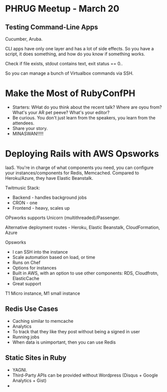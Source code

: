 # PHRUG Meetup - March 20

## Testing Command-Line Apps

Cucumber, Aruba.

CLI apps have only one layer and has a lot of side effects. So you have a script, it does something, and how do you know if something works.

Check if file exists, stdout contains text, exit status == 0..

So you can manage a bunch of Virtualbox commands via SSH.

# Make the Most of RubyConfPH

- Starters: WHat do you think about the recent talk? Where are oyou from? What's your AR pet peeve? What's your editor?
- Be curious. You don't just learn from the speakers, you learn from the attendees.
- Share your story.
- MINASWAN!!!!!

# Deploying Rails with AWS Opsworks

IaaS. You're in charge of what components you need, you can configure your instances/components for Redis, Memcached. Compared to Heroku/Azure, they have Elastic Beanstalk.

Twitmusic Stack:

- Backend - handles background jobs
- CRON - one
- Frontend - heavy, scales up

OPsworks supports Unicorn (multithreaded)/Passenger.

Alternative deployment routes - Heroku, Elastic Beanstalk, CloudFormation, Azure

Opsworks

- I can SSH into the instance
- Scale automation based on load, or time
- Runs on Chef
- Options for instances
- Built in AWS, with an option to use other components: RDS, Cloudfrotn, ElasticCache
- Great support

T1 Micro instance, M1 small instance

## Redis Use Cases

- Caching similar to memcache
- Analytics
- To track that they like they post without being a signed in user
- Running jobs
- When data is unimportant, then you can use Redis

## Static Sites in Ruby

- YAGNI.
- Third-Party APIs can be provided without Wordpress (Disqus + Google Analytics + Gist)
-
